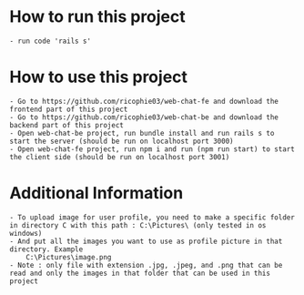# How to run this project

    - run code 'rails s'

# How to use this project

    - Go to https://github.com/ricophie03/web-chat-fe and download the frontend part of this project
    - Go to https://github.com/ricophie03/web-chat-be and download the backend part of this project
    - Open web-chat-be project, run bundle install and run rails s to start the server (should be run on localhost port 3000)
    - Open web-chat-fe project, run npm i and run (npm run start) to start the client side (should be run on localhost port 3001)

# Additional Information

    - To upload image for user profile, you need to make a specific folder in directory C with this path : C:\Pictures\ (only tested in os windows)
    - And put all the images you want to use as profile picture in that directory. Example
        C:\Pictures\image.png
    - Note : only file with extension .jpg, .jpeg, and .png that can be read and only the images in that folder that can be used in this project
